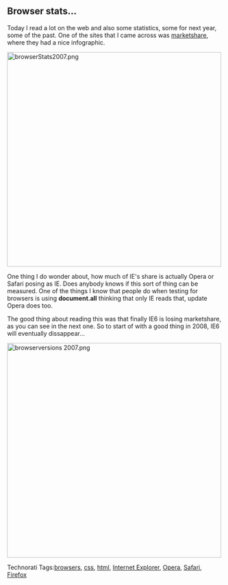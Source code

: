 <article><h2>Browser stats&#8230;</h2><p>Today I read a lot on the web and also some statistics, some for next year, some of the past. One of the sites that I came across was <a href="http://marketshare.hitslink.com/report.aspx?qprid=2">marketshare</a>, where they had a nice infographic.</p> <a href="http://www.flickr.com/photos/57462165@N00/2158724863" title="View 'browserStats2007.png' on Flickr.com"><img src="http://farm3.static.flickr.com/2182/2158724863_8cb230253d.jpg" alt="browserStats2007.png" border="0" width="500" /></a><p>One thing I do wonder about, how much of IE's share is actually Opera or Safari posing as IE. Does anybody knows if this sort of thing can be measured. One of the things I know that people do when testing for browsers is using <strong>document.all</strong> thinking that only IE reads that, update Opera does too.</p><p>The good thing about reading this was that finally IE6 is losing marketshare, as you can see in the next one. So to start of with a good thing in 2008, IE6 will eventually dissappear...</p><a href="http://www.flickr.com/photos/57462165@N00/2158748533" title="View 'browserversions 2007.png' on Flickr.com"><img src="http://farm3.static.flickr.com/2143/2158748533_bc9b6a9b46.jpg" alt="browserversions 2007.png" border="0" width="500" /></a><!-- Technorati Tags Start --><p>Technorati Tags:<a href="http://technorati.com/tag/browsers" rel="tag">browsers</a>, <a href="http://technorati.com/tag/css" rel="tag">css</a>, <a href="http://technorati.com/tag/html" rel="tag">html</a>, <a href="http://technorati.com/tag/Internet%20Explorer" rel="tag">Internet Explorer</a>, <a href="http://technorati.com/tag/Opera" rel="tag">Opera</a>, <a href="http://technorati.com/tag/Safari" rel="tag">Safari</a>, <a href="http://technorati.com/tag/Firefox" rel="tag">Firefox</a></p><!-- Technorati Tags End --></article>
